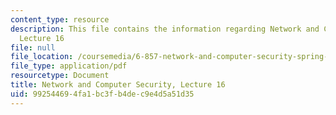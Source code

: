 ```yaml
---
content_type: resource
description: This file contains the information regarding Network and Computer Security,
  Lecture 16
file: null
file_location: /coursemedia/6-857-network-and-computer-security-spring-2014/992544694fa1bc3fb4dec9e4d5a51d35_MIT6_857S14_Lec16.pdf
file_type: application/pdf
resourcetype: Document
title: Network and Computer Security, Lecture 16
uid: 99254469-4fa1-bc3f-b4de-c9e4d5a51d35
---
```

